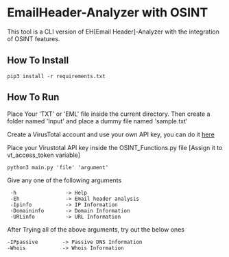 # EmailHeader-Analyzer with OSINT

This tool is a CLI version of EH[Email Header]-Analyzer with the integration of OSINT features.

## How To Install
```
pip3 install -r requirements.txt
```

## How To Run

Place Your 'TXT' or 'EML' file inside the current directory. Then create a folder named 'Input' and place a dummy file named 'sample.txt'

Create a VirusTotal account and use your own API key, you can do it [here](https://www.virustotal.com/gui/home/search)

Place your Virustotal API key inside the OSINT_Functions.py file [Assign it to vt_access_token variable]
```
python3 main.py 'file' 'argument'
```
Give any one of the following arguments

```
 -h                -> Help                    
 -Eh               -> Email header analysis   
 -Ipinfo           -> IP Information                      
 -Domaininfo       -> Domain Information      
 -URLinfo          -> URL Information   
 ```
 
 After Trying all of the above arguments, try out the below ones
 
 ```
 -IPpassive        -> Passive DNS Information
 -Whois            -> Whois Information
 ```

